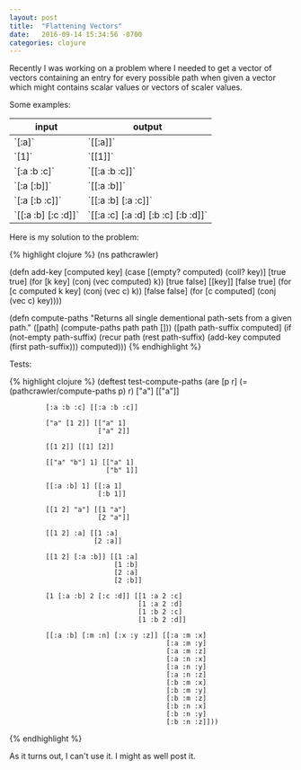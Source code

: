 ```yaml
---
layout: post
title:  "Flattening Vectors"
date:   2016-09-14 15:34:56 -0700
categories: clojure
---
```

Recently I was working on a problem where I needed to get a vector of vectors containing an entry
for every possible path when given a vector which might contains scalar values or vectors of scaler
values.

Some examples:
<table>
  <thead>
    <tr>
        <th>input</th><th>output</th>
    </tr>
  </thead>
  <tbody>
    <tr>
        <td>`[:a]`</td><td>`[[:a]]`</td>
    </tr>
    <tr>
        <td>`[1]`</td><td>`[[1]]`</td>
    </tr>
    <tr>
        <td>`[:a :b :c]`</td><td>`[[:a :b :c]]`</td>
    </tr>
    <tr>
        <td>`[:a [:b]]`</td><td>`[[:a :b]]`</td>
    </tr>
    <tr>
        <td>`[:a [:b :c]]`</td><td>`[[:a :b] [:a :c]]`</td>
    </tr>
    <tr>
        <td>`[[:a :b] [:c :d]]`</td><td>`[[:a :c] [:a :d] [:b :c] [:b :d]]`</td>
    </tr>
  </tbody>
</table>

Here is my solution to the problem:

{% highlight clojure %}
(ns pathcrawler)

(defn add-key
  [computed key]
  (case [(empty? computed) (coll? key)]
    [true true] (for [k key]
                  (conj (vec computed) k))
    [true false] [[key]]
    [false true] (for [c computed
                       k key]
                   (conj (vec c) k))
    [false false] (for [c computed]
                    (conj (vec c) key))))

(defn compute-paths
  "Returns all single dementional path-sets from a given path."
  ([path]
   (compute-paths path path []))
  ([path path-suffix computed]
   (if (not-empty path-suffix)
     (recur path (rest path-suffix) (add-key computed (first path-suffix)))
     computed)))
{% endhighlight %}

Tests:

{% highlight clojure %}
(deftest test-compute-paths
  (are [p r] (= (pathcrawler/compute-paths p) r)
             ["a"] [["a"]]

             [:a :b :c] [[:a :b :c]]

             ["a" [1 2]] [["a" 1]
                          ["a" 2]]

             [[1 2]] [[1] [2]]

             [["a" "b"] 1] [["a" 1]
                            ["b" 1]]

             [[:a :b] 1] [[:a 1]
                          [:b 1]]

             [[1 2] "a"] [[1 "a"]
                          [2 "a"]]

             [[1 2] :a] [[1 :a]
                         [2 :a]]

             [[1 2] [:a :b]] [[1 :a]
                              [1 :b]
                              [2 :a]
                              [2 :b]]

             [1 [:a :b] 2 [:c :d]] [[1 :a 2 :c]
                                    [1 :a 2 :d]
                                    [1 :b 2 :c]
                                    [1 :b 2 :d]]

             [[:a :b] [:m :n] [:x :y :z]] [[:a :m :x]
                                           [:a :m :y]
                                           [:a :m :z]
                                           [:a :n :x]
                                           [:a :n :y]
                                           [:a :n :z]
                                           [:b :m :x]
                                           [:b :m :y]
                                           [:b :m :z]
                                           [:b :n :x]
                                           [:b :n :y]
                                           [:b :n :z]]))
{% endhighlight %}

As it turns out, I can't use it. I might as well post it.